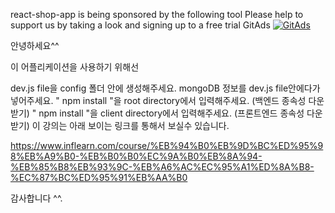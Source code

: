 react-shop-app is being sponsored by the following tool
Please help to support us by taking a look and signing up to a free trial GitAds
<a href="https://tracking.gitads.io/?repo=boilerplate-mern-stack"><img src="https://images.gitads.io/boilerplate-mern-stack" alt="GitAds"/></a> 

안녕하세요^^

이 어플리케이션을 사용하기 위해선

dev.js file을 config 폴더 안에 생성해주세요.
mongoDB 정보를 dev.js file안에다가 넣어주세요.
" npm install "을 root directory에서 입력해주세요. (백엔드 종속성 다운받기)
" npm install "을 client directory에서 입력해주세요. (프론트엔드 종속성 다운받기)
이 강의는 아래 보이는 링크를 통해서 보실수 있습니다.

https://www.inflearn.com/course/%EB%94%B0%EB%9D%BC%ED%95%98%EB%A9%B0-%EB%B0%B0%EC%9A%B0%EB%8A%94-%EB%85%B8%EB%93%9C-%EB%A6%AC%EC%95%A1%ED%8A%B8-%EC%87%BC%ED%95%91%EB%AA%B0

감사합니다 ^^.